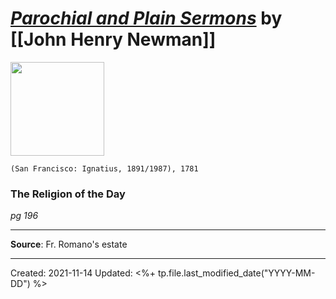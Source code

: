 
# [*Parochial and Plain Sermons*](https://www.ignatius.com/Parochial-and-Plain-Sermons-P1997.aspx) by [[John Henry Newman]]

<img src="https://www.ignatius.com/GetImage.ashx?Path=%7e%2fAssets%2fProductImages%2fPPSH.jpg&maintainAspectRatio=true" width=150>

`(San Francisco: Ignatius, 1891/1987), 1781`

### The Religion of the Day
*pg 196*

--- 
**Source**: Fr. Romano's estate


---
Created: 2021-11-14
Updated: <%+ tp.file.last_modified_date("YYYY-MM-DD") %>

